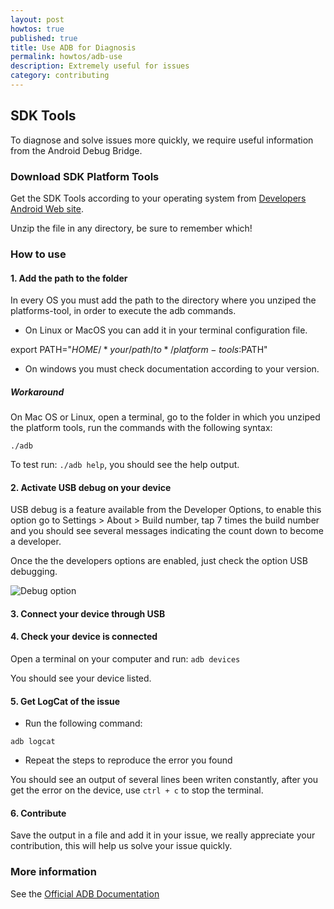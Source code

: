 ```yaml
---
layout: post
howtos: true
published: true
title: Use ADB for Diagnosis
permalink: howtos/adb-use
description: Extremely useful for issues
category: contributing
---
```


## SDK Tools

To diagnose and solve issues more quickly, we require useful information from the Android Debug Bridge.

### Download SDK Platform Tools

Get the SDK Tools according to your operating system from [Developers Android Web site](https://developer.android.com/studio/releases/platform-tools).

Unzip the file in any directory, be sure to remember which!

### How to use

#### 1. Add the path to the folder

In every OS you must add the path to the directory where you unziped the platforms-tool, in order to execute the adb commands.

- On Linux or MacOS you can add it in your terminal configuration file.

export PATH="$HOME/*your/path/to*/platform-tools:$PATH"

- On windows you must check documentation according to your version.

##### Workaround

On Mac OS or Linux, open a terminal, go to the folder in which you unziped the platform tools, run the commands with the following syntax:

```./adb```

To test run: ```./adb help```, you should see the help output.

#### 2. Activate USB debug on your device

USB debug is a feature available from the Developer Options, to enable this option go to Settings > About > Build number, tap 7 times the build number and you should see several messages indicating the count down to become a developer.

Once the the developers options are enabled, just check the option USB debugging.

<img src="{{ 'images/debugging.png' | absolute_url}}" alt="Debug option">

#### 3. Connect your device through USB

#### 4. Check your device is connected

Open a terminal on your computer and run: ```adb devices```

You should see your device listed.

#### 5. Get LogCat of the issue

- Run the following command:

```adb logcat```

- Repeat the steps to reproduce the error you found

You should see an output of several lines been writen constantly, after you get the error on the device, use ```ctrl + c``` to stop the terminal.

#### 6. Contribute

Save the output in a file and add it in your issue, we really appreciate your contribution, this will help us solve your issue quickly.

### More information

See the [Official ADB Documentation](https://developer.android.com/studio/command-line/adb)